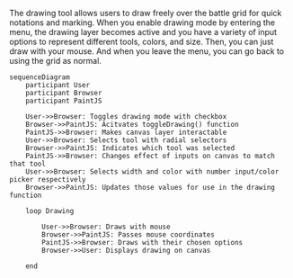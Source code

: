 The drawing tool allows users to draw freely over the battle grid for quick notations and marking. When you enable drawing mode by entering the menu, the drawing layer becomes active and you have a variety of input options to represent different tools, colors, and size. Then, you can just draw with your mouse. And when you leave the menu, you can go back to using the grid as normal.
```mermaid
sequenceDiagram
    participant User
    participant Browser
    participant PaintJS

    User->>Browser: Toggles drawing mode with checkbox
    Browser->>PaintJS: Acitvates toggleDrawing() function
    PaintJS->>Browser: Makes canvas layer interactable
    User->>Browser: Selects tool with radial selectors
    Browser->>PaintJS: Indicates which tool was selected
    PaintJS->>Browser: Changes effect of inputs on canvas to match that tool
    User->>Browser: Selects width and color with number input/color picker respectively
    Browser->>PaintJS: Updates those values for use in the drawing function

    loop Drawing
        
        User->>Browser: Draws with mouse
        Browser->>PaintJS: Passes mouse coordinates
        PaintJS->>Browser: Draws with their chosen options
        Browser->>User: Displays drawing on canvas
  
    end
```
